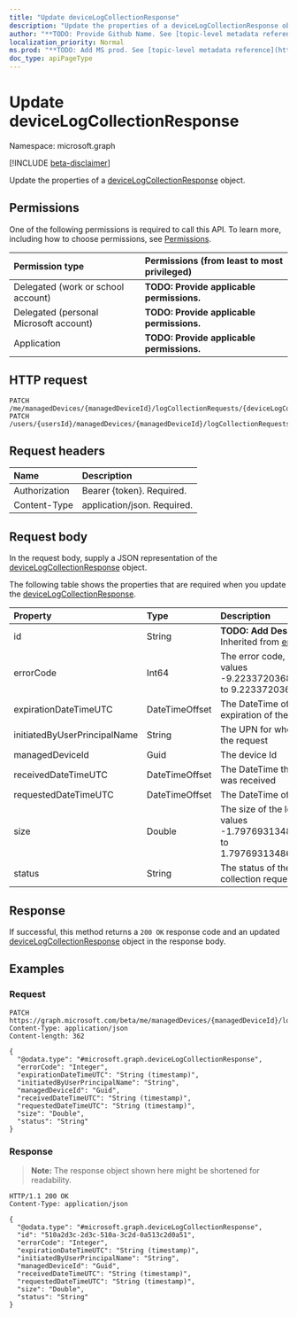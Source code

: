 ```yaml
---
title: "Update deviceLogCollectionResponse"
description: "Update the properties of a deviceLogCollectionResponse object."
author: "**TODO: Provide Github Name. See [topic-level metadata reference](https://msgo.azurewebsites.net/add/document/guidelines/metadata.html#topic-level-metadata)**"
localization_priority: Normal
ms.prod: "**TODO: Add MS prod. See [topic-level metadata reference](https://msgo.azurewebsites.net/add/document/guidelines/metadata.html#topic-level-metadata)**"
doc_type: apiPageType
---
```


# Update deviceLogCollectionResponse
Namespace: microsoft.graph

[!INCLUDE [beta-disclaimer](../../includes/beta-disclaimer.md)]

Update the properties of a [deviceLogCollectionResponse](../resources/devicelogcollectionresponse.md) object.

## Permissions
One of the following permissions is required to call this API. To learn more, including how to choose permissions, see [Permissions](/graph/permissions-reference).

|Permission type|Permissions (from least to most privileged)|
|:---|:---|
|Delegated (work or school account)|**TODO: Provide applicable permissions.**|
|Delegated (personal Microsoft account)|**TODO: Provide applicable permissions.**|
|Application|**TODO: Provide applicable permissions.**|

## HTTP request

<!-- {
  "blockType": "ignored"
}
-->
``` http
PATCH /me/managedDevices/{managedDeviceId}/logCollectionRequests/{deviceLogCollectionResponseId}
PATCH /users/{usersId}/managedDevices/{managedDeviceId}/logCollectionRequests/{deviceLogCollectionResponseId}
```

## Request headers
|Name|Description|
|:---|:---|
|Authorization|Bearer {token}. Required.|
|Content-Type|application/json. Required.|

## Request body
In the request body, supply a JSON representation of the [deviceLogCollectionResponse](../resources/devicelogcollectionresponse.md) object.

The following table shows the properties that are required when you update the [deviceLogCollectionResponse](../resources/devicelogcollectionresponse.md).

|Property|Type|Description|
|:---|:---|:---|
|id|String|**TODO: Add Description** Inherited from [entity](../resources/entity.md)|
|errorCode|Int64|The error code, if any. Valid values -9.22337203685478E+18 to 9.22337203685478E+18|
|expirationDateTimeUTC|DateTimeOffset|The DateTime of the expiration of the logs|
|initiatedByUserPrincipalName|String|The UPN for who initiated the request|
|managedDeviceId|Guid|The device Id|
|receivedDateTimeUTC|DateTimeOffset|The DateTime the request was received|
|requestedDateTimeUTC|DateTimeOffset|The DateTime of the request|
|size|Double|The size of the logs. Valid values -1.79769313486232E+308 to 1.79769313486232E+308|
|status|String|The status of the log collection request|



## Response

If successful, this method returns a `200 OK` response code and an updated [deviceLogCollectionResponse](../resources/devicelogcollectionresponse.md) object in the response body.

## Examples

### Request
<!-- {
  "blockType": "request",
  "name": "update_devicelogcollectionresponse"
}
-->
``` http
PATCH https://graph.microsoft.com/beta/me/managedDevices/{managedDeviceId}/logCollectionRequests/{deviceLogCollectionResponseId}
Content-Type: application/json
Content-length: 362

{
  "@odata.type": "#microsoft.graph.deviceLogCollectionResponse",
  "errorCode": "Integer",
  "expirationDateTimeUTC": "String (timestamp)",
  "initiatedByUserPrincipalName": "String",
  "managedDeviceId": "Guid",
  "receivedDateTimeUTC": "String (timestamp)",
  "requestedDateTimeUTC": "String (timestamp)",
  "size": "Double",
  "status": "String"
}
```


### Response
>**Note:** The response object shown here might be shortened for readability.
<!-- {
  "blockType": "response",
  "truncated": true
}
-->
``` http
HTTP/1.1 200 OK
Content-Type: application/json

{
  "@odata.type": "#microsoft.graph.deviceLogCollectionResponse",
  "id": "510a2d3c-2d3c-510a-3c2d-0a513c2d0a51",
  "errorCode": "Integer",
  "expirationDateTimeUTC": "String (timestamp)",
  "initiatedByUserPrincipalName": "String",
  "managedDeviceId": "Guid",
  "receivedDateTimeUTC": "String (timestamp)",
  "requestedDateTimeUTC": "String (timestamp)",
  "size": "Double",
  "status": "String"
}
```

